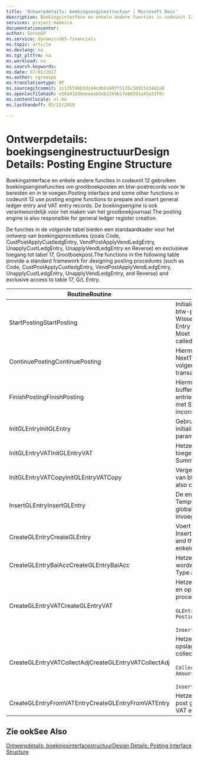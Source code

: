 ```yaml
---
title: 'Ontwerpdetails: boekingsenginestructuur | Microsoft Docs'
description: Boekingsinterface en enkele andere functies in codeunit 12 gebruiken boekingsenginefuncties om grootboekposten en btw-postrecords voor te bereiden en in te voegen. De boekingsengine is ook verantwoordelijk voor het maken van het grootboekjournaal.
services: project-madeira
documentationcenter: 
author: SorenGP
ms.service: dynamics365-financials
ms.topic: article
ms.devlang: na
ms.tgt_pltfrm: na
ms.workload: na
ms.search.keywords: 
ms.date: 07/01/2017
ms.author: sgroespe
ms.translationtype: HT
ms.sourcegitcommit: 2c13559bb3dc44cdb61697f5135c5b931e34d2a8
ms.openlocfilehash: e5044183beeeaab5eb1269b17e60391a43a33f0c
ms.contentlocale: nl-be
ms.lasthandoff: 03/22/2018

---
```

# <a name="design-details-posting-engine-structure"></a><span data-ttu-id="41c2b-104">Ontwerpdetails: boekingsenginestructuur</span><span class="sxs-lookup"><span data-stu-id="41c2b-104">Design Details: Posting Engine Structure</span></span>
<span data-ttu-id="41c2b-105">Boekingsinterface en enkele andere functies in codeunit 12 gebruiken boekingsenginefuncties om grootboekposten en btw-postrecords voor te bereiden en in te voegen.</span><span class="sxs-lookup"><span data-stu-id="41c2b-105">Posting interface and some other functions in codeunit 12 use posting engine functions to prepare and insert general ledger entry and VAT entry records.</span></span> <span data-ttu-id="41c2b-106">De boekingsengine is ook verantwoordelijk voor het maken van het grootboekjournaal.</span><span class="sxs-lookup"><span data-stu-id="41c2b-106">The posting engine is also responsible for general ledger register creation.</span></span>  
  
 <span data-ttu-id="41c2b-107">De functies in de volgende tabel bieden een standaardkader voor het ontwerp van boekingsprocedures (zoals Code, CustPostApplyCustledgEntry, VendPostApplyVendLedgEntry, UnapplyCustLedgEntry, UnapplyVendLedgEntry en Reverse) en exclusieve toegang tot tabel 17, Grootboekpost.</span><span class="sxs-lookup"><span data-stu-id="41c2b-107">The functions in the following table provide a standard framework for designing posting procedures (such as Code, CustPostApplyCustledgEntry, VendPostApplyVendLedgEntry, UnapplyCustLedgEntry, UnapplyVendLedgEntry, and Reverse) and exclusive access to table 17, G/L Entry.</span></span>  
  
|<span data-ttu-id="41c2b-108">Routine</span><span class="sxs-lookup"><span data-stu-id="41c2b-108">Routine</span></span>|<span data-ttu-id="41c2b-109">Description</span><span class="sxs-lookup"><span data-stu-id="41c2b-109">Description</span></span>|  
|-------------|---------------------------------------|  
|<span data-ttu-id="41c2b-110">StartPosting</span><span class="sxs-lookup"><span data-stu-id="41c2b-110">StartPosting</span></span>|<span data-ttu-id="41c2b-111">Initialiseert boekingsbuffer TempGLEntryBuf, vergrendelt grootboekpost- en btw-posttabellen, en initialiseert Boekingsperiode, Grootboekjournaal en Wisselkoers.</span><span class="sxs-lookup"><span data-stu-id="41c2b-111">Initializes posting buffer TempGLEntryBuf, locks G/L Entry and VAT Entry tables, and initializes Accounting Period, G/L Register, and Exchange Rate.</span></span> <span data-ttu-id="41c2b-112">Moet slechts eenmaal worden aangeroepen, zodat NextEntryNo 0 is.</span><span class="sxs-lookup"><span data-stu-id="41c2b-112">Should be called only once, then NextEntryNo is 0.</span></span>|  
|<span data-ttu-id="41c2b-113">ContinuePosting</span><span class="sxs-lookup"><span data-stu-id="41c2b-113">ContinuePosting</span></span>|<span data-ttu-id="41c2b-114">Hiermee wordt ongerealiseerde btw voor de vorige transactietoename NextTransactionNo gecontroleerd en geboekt, en wordt het boeken van de volgende regel voorbereid.</span><span class="sxs-lookup"><span data-stu-id="41c2b-114">Checks and posts unrealized VAT for previous transaction increment NextTransactionNo and prepares post of next line.</span></span>|  
|<span data-ttu-id="41c2b-115">FinishPosting</span><span class="sxs-lookup"><span data-stu-id="41c2b-115">FinishPosting</span></span>|<span data-ttu-id="41c2b-116">Hiermee worden boekingen voltooid door grootboekposten uit de tijdelijke buffer in te voegen in de databasetabel.</span><span class="sxs-lookup"><span data-stu-id="41c2b-116">Completes posting by inserting G/L entries from temporary buffer into database table.</span></span> <span data-ttu-id="41c2b-117">Altijd gebruikt in combinatie met StartPosting.</span><span class="sxs-lookup"><span data-stu-id="41c2b-117">Always used together with StartPosting.</span></span> <span data-ttu-id="41c2b-118">Controleert op inconsistenties.</span><span class="sxs-lookup"><span data-stu-id="41c2b-118">Checks for inconsistencies.</span></span>|  
|<span data-ttu-id="41c2b-119">InitGLEntry</span><span class="sxs-lookup"><span data-stu-id="41c2b-119">InitGLEntry</span></span>|<span data-ttu-id="41c2b-120">Gebruikt om nieuwe grootboekpost te initialiseren voor dagboekregel.</span><span class="sxs-lookup"><span data-stu-id="41c2b-120">Used to initialize new G/L entry for Gen. Jnl Line.</span></span> <span data-ttu-id="41c2b-121">Retourneert GLEntry als parameter.</span><span class="sxs-lookup"><span data-stu-id="41c2b-121">Returns GLEntry as parameter.</span></span>|  
|<span data-ttu-id="41c2b-122">InitGLEntryVAT</span><span class="sxs-lookup"><span data-stu-id="41c2b-122">InitGLEntryVAT</span></span>|<span data-ttu-id="41c2b-123">Hetzelfde als InitGLEntry, maar Tegenrekeningnr. en SummarizeVAT worden ook toegewezen.</span><span class="sxs-lookup"><span data-stu-id="41c2b-123">Same as InitGLEntry, but also assigns Bal. Account No. and SummarizeVAT.</span></span>|  
|<span data-ttu-id="41c2b-124">InitGLEntryVATCopy</span><span class="sxs-lookup"><span data-stu-id="41c2b-124">InitGLEntryVATCopy</span></span>|<span data-ttu-id="41c2b-125">Vergelijkbaar met InitGLEntryVAT, maar er worden ook boekingsgroepgegevens van btw-posten vóór SummarizeVAT gekopieerd.</span><span class="sxs-lookup"><span data-stu-id="41c2b-125">Similar to InitGLEntryVAT, but also copies posting groups data from VAT Entry before SummarizeVAT.</span></span>|  
|<span data-ttu-id="41c2b-126">InsertGLEntry</span><span class="sxs-lookup"><span data-stu-id="41c2b-126">InsertGLEntry</span></span>|<span data-ttu-id="41c2b-127">De enige functie waarmee grootboekposten in de algemene tabel TempGLEntryBuf wordt ingevoegd.</span><span class="sxs-lookup"><span data-stu-id="41c2b-127">The only function that inserts G/L entry into global TempGLEntryBuf table.</span></span> <span data-ttu-id="41c2b-128">Deze functie altijd gebruiken voor invoegen.</span><span class="sxs-lookup"><span data-stu-id="41c2b-128">Always use this function for insert.</span></span>|  
|<span data-ttu-id="41c2b-129">CreateGLEntry</span><span class="sxs-lookup"><span data-stu-id="41c2b-129">CreateGLEntry</span></span>|<span data-ttu-id="41c2b-130">Voert een InitGLEntry uit, wijst Bedrag (Rapp.-val.) toe en voert vervolgens InsertGLEntry uit.</span><span class="sxs-lookup"><span data-stu-id="41c2b-130">Performs an InitGLEntry, assigns Additional Currency Amount, and then performs InsertGLEntry.</span></span> <span data-ttu-id="41c2b-131">Vervangt verschillende regels code door een enkele functieaanroep.</span><span class="sxs-lookup"><span data-stu-id="41c2b-131">Replaces several lines of code with a single function call.</span></span>|  
|<span data-ttu-id="41c2b-132">CreateGLEntryBalAcc</span><span class="sxs-lookup"><span data-stu-id="41c2b-132">CreateGLEntryBalAcc</span></span>|<span data-ttu-id="41c2b-133">Hetzelfde als CreateGLEntry, maar Tegenrekeningsoort en Tegenrekeningnr. worden ook toegewezen.</span><span class="sxs-lookup"><span data-stu-id="41c2b-133">Same as CreateGLEntry, but also assigns Bal. Account Type and Bal. Account No.</span></span>|  
|<span data-ttu-id="41c2b-134">CreateGLEntryVAT</span><span class="sxs-lookup"><span data-stu-id="41c2b-134">CreateGLEntryVAT</span></span>|<span data-ttu-id="41c2b-135">Hetzelfde als CreateGLEntry, maar met extra verwerking voor boekingsgroepen en opslag in tijdelijke btw-buffer:</span><span class="sxs-lookup"><span data-stu-id="41c2b-135">Same as CreateGLEntry, but with additional processing for posting groups and saving to temporary VAT buffer:</span></span><br /><br /> `GLEntry.CopyPostingGroupsFromDtldCVBuf(DtldCVLedgEntryBuf,GenJnlLine."Gen. Posting Type");`<br /><br /> `InsertVATEntriesFromTemp(DtldCVLedgEntryBuf,GLEntry);`|  
|<span data-ttu-id="41c2b-136">CreateGLEntryVATCollectAdj</span><span class="sxs-lookup"><span data-stu-id="41c2b-136">CreateGLEntryVATCollectAdj</span></span>|<span data-ttu-id="41c2b-137">Hetzelfde als CreateGLEntry, maar met extra verzameling van aanpassingen en opslag in tijdelijke btw-buffer:</span><span class="sxs-lookup"><span data-stu-id="41c2b-137">Same as CreateGLEntry, but with additional collection of adjustments and saving to temporary VAT buffer:</span></span><br /><br /> `CollectAdjustment(AdjAmount,GLEntry.Amount,GLEntry."Additional-Currency Amount",OriginalDateSet);`<br /><br /> `InsertVATEntriesFromTemp(DtldCVLedgEntryBuf,GLEntry);`|  
|<span data-ttu-id="41c2b-138">CreateGLEntryFromVATEntry</span><span class="sxs-lookup"><span data-stu-id="41c2b-138">CreateGLEntryFromVATEntry</span></span>|<span data-ttu-id="41c2b-139">Hetzelfde als CreateGLEntry, maar er worden ook boekingsgroepen uit Btw-post gekopieerd.</span><span class="sxs-lookup"><span data-stu-id="41c2b-139">Same as CreateGLEntry, but also copies posting groups from VAT entry.</span></span>|  
  
## <a name="see-also"></a><span data-ttu-id="41c2b-140">Zie ook</span><span class="sxs-lookup"><span data-stu-id="41c2b-140">See Also</span></span>  
 [<span data-ttu-id="41c2b-141">Ontwerpdetails: boekingsinterfacestructuur</span><span class="sxs-lookup"><span data-stu-id="41c2b-141">Design Details: Posting Interface Structure</span></span>](design-details-posting-interface-structure.md)
